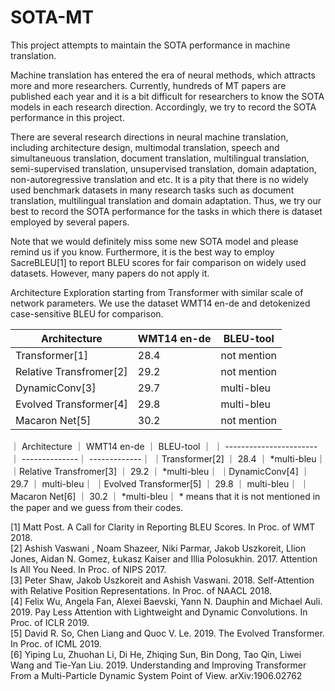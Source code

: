# SOTA-MT
This project attempts to maintain the SOTA performance in machine translation.

Machine translation has entered the era of neural methods, which attracts more and more researchers. Currently, hundreds of MT papers are published each year and it is a bit difficult for researchers to know the SOTA models in each research direction. Accordingly, we try to record the SOTA performance in this project.

There are several research directions in neural machine translation, including architecture design, multimodal translation, speech and simultaneuous translation, document translation, multilingual translation, semi-supervised translation, unsupervised translation, domain adaptation, non-autoregressive translation and etc. It is a pity that there is no widely used benchmark datasets in many research tasks such as document translation, multilingual translation and domain adaptation. Thus, we try our best to record the SOTA performance for the tasks in which there is dataset employed by several papers.

Note that we would definitely miss some new SOTA model and please remind us if you know. Furthermore, it is the best way to employ SacreBLEU[1] to report BLEU scores for fair comparison on widely used datasets. However, many papers do not apply it.

Architecture Exploration starting from Transformer with similar scale of network parameters. We use the dataset WMT14 en-de and detokenized case-sensitive BLEU for comparison.

| Architecture            | WMT14 en-de | BLEU-tool   |
| ----------------------- | ----------- | ----------- |
| Transformer[1]          | 28.4        | not mention |
| Relative Transfromer[2] | 29.2        | not mention |
| DynamicConv[3]          | 29.7        | multi-bleu  |
| Evolved Transformer[4]  | 29.8        | multi-bleu  |
| Macaron Net[5]          | 30.2        | not mention |

｜ Architecture            ｜  WMT14 en-de  ｜    BLEU-tool ｜
｜ ----------------------- ｜ --------------｜ -------------｜
｜Transformer[2]           ｜    28.4       ｜    \*multi-bleu｜
｜Relative Transfromer[3]  ｜    29.2       ｜    \*multi-bleu｜
｜DynamicConv[4]           ｜    29.7       ｜    multi-bleu｜
｜Evolved Transformer[5]   ｜    29.8       ｜    multi-bleu｜
｜Macaron Net[6]           ｜    30.2       ｜    \*multi-bleu｜
\* means that it is not mentioned in the paper and we guess from their codes.

[1] Matt Post. A Call for Clarity in Reporting BLEU Scores. In Proc. of WMT 2018.\
[2] Ashish Vaswani , Noam Shazeer, Niki Parmar, Jakob Uszkoreit, Llion Jones, Aidan N. Gomez, Łukasz Kaiser and Illia Polosukhin. 2017. Attention Is All You Need. In Proc. of NIPS 2017.\
[3] Peter Shaw, Jakob Uszkoreit and Ashish Vaswani. 2018. Self-Attention with Relative Position Representations. In Proc. of NAACL 2018.\
[4] Felix Wu, Angela Fan, Alexei Baevski, Yann N. Dauphin and Michael Auli. 2019. Pay Less Attention with Lightweight and Dynamic Convolutions. In Proc. of ICLR 2019.\
[5] David R. So, Chen Liang and Quoc V. Le. 2019. The Evolved Transformer. In Proc. of ICML 2019.\
[6] Yiping Lu, Zhuohan Li, Di He, Zhiqing Sun, Bin Dong, Tao Qin, Liwei Wang and Tie-Yan Liu. 2019. Understanding and Improving Transformer From a Multi-Particle Dynamic System Point of View. arXiv:1906.02762

